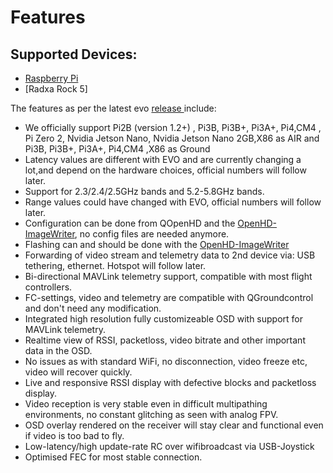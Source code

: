 # Features

## Supported Devices:
* [Raspberry Pi](hardware/raspberry.md)
* [Radxa Rock 5]

The features as per the latest evo [release ](https://github.com/OpenHD/OpenHD/releases)include:

* We officially support Pi2B (version 1.2+) , Pi3B, Pi3B+, Pi3A+, Pi4,CM4 , Pi Zero 2, Nvidia Jetson Nano, Nvidia Jetson Nano 2GB,X86 as AIR and Pi3B, Pi3B+, Pi3A+, Pi4,CM4 ,X86 as Ground
* Latency values are different with EVO and are currently changing a lot,and depend on the hardware choices, official numbers will follow later.
* Support for 2.3/2.4/2.5GHz bands and 5.2-5.8GHz bands.
* Range values could have changed with EVO, official numbers will follow later.
* Configuration can be done from QOpenHD and the [OpenHD-ImageWriter](https://openhdfpv.org/downloads/), no config files are needed anymore.
* Flashing can and should be done with the [OpenHD-ImageWriter](https://openhdfpv.org/downloads/)
* Forwarding of video stream and telemetry data to 2nd device via: USB tethering, ethernet. Hotspot will follow later.
* Bi-directional MAVLink telemetry support, compatible with most flight controllers.
* FC-settings, video and telemetry are compatible with QGroundcontrol and don't need any modification.
* Integrated high resolution fully customizeable OSD with support for MAVLink telemetry.
* Realtime view of RSSI, packetloss, video bitrate and other important data in the OSD.
* No issues as with standard WiFi, no disconnection, video freeze etc, video will recover quickly.
* Live and responsive RSSI display with defective blocks and packetloss display.
* Video reception is very stable even in difficult multipathing environments, no constant glitching as seen with analog FPV.
* OSD overlay rendered on the receiver will stay clear and functional even if video is too bad to fly.
* Low-latency/high update-rate RC over wifibroadcast via USB-Joystick
* Optimised FEC for most stable connection.
